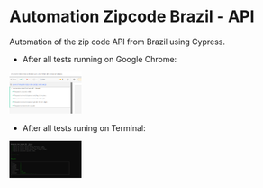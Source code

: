 # Automation Zipcode Brazil - API
Automation of the zip code API from Brazil using Cypress.

- After all tests running on Google Chrome:
<img src="https://github.com/camilalves13/automation-zipcode-brazil-api/blob/master/images/1.PNG" width="128"/>

- After all tests runing on Terminal:
<img src="https://github.com/camilalves13/automation-zipcode-brazil-api/blob/master/images/2.PNG" width="128"/>
